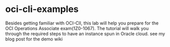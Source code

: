 # oci-cli-examples
 Besides getting familiar with OCI-ClI, this lab will help you prepare for the OCI Operations Associate exam(1Z0-1067).
The tutorial will walk you through the required steps to have an instance spun in Oracle cloud. 
see my blog post for the demo wiki
